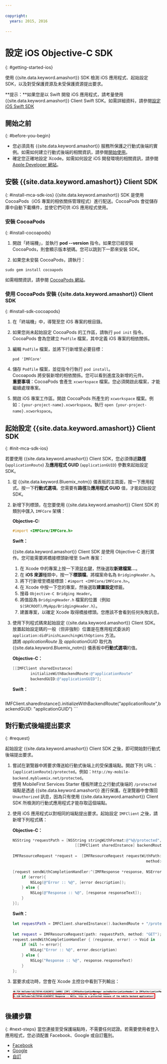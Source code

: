 ```yaml
---

copyright:
  years: 2015, 2016

---
```


# 設定 iOS Objective-C SDK
{: #getting-started-ios}

使用 {{site.data.keyword.amashort}} SDK 檢測 iOS 應用程式、起始設定 SDK，以及對受保護資源及未受保護資源提出要求。

**提示：**如果您是以 Swift 開發 iOS 應用程式，請考量使用 {{site.data.keyword.amashort}} Client Swift SDK。如需詳細資料，請參閱[設定 iOS Swift SDK](getting-started-ios-swift-sdk.html)

## 開始之前
{: #before-you-begin}
* 您必須具有 {{site.data.keyword.amashort}} 服務所保護之行動式後端的實例。如需如何建立行動式後端的相關資訊，請參閱[開始使用](getting-started.html)。
* 確定您正確地設定 Xcode。如需如何設定 iOS 開發環境的相關資訊，請參閱 [Apple Developer 網站](https://developer.apple.com/support/xcode/)。


## 安裝 {{site.data.keyword.amashort}} Client SDK
{: #install-mca-sdk-ios}
{{site.data.keyword.amashort}} SDK 是使用 CocoaPods（iOS 專案的相依關係管理程式）進行配送。CocoaPods 會從儲存庫中自動下載構件，並使它們可供 iOS 應用程式使用。


### 安裝 CocoaPods
{: #install-cocoapods}
1. 開啟「終端機」，並執行 **pod --version** 指令。如果您已經安裝 CocoaPods，則會顯示版本號碼。您可以跳到下一節來安裝 SDK。

1. 如果您未安裝 CocoaPods，請執行：
```
sudo gem install cocoapods
```
如需相關資訊，請參閱 [CocoaPods 網站](https://cocoapods.org/)。

### 使用 CocoaPods 安裝 {{site.data.keyword.amashort}} Client SDK
{: #install-sdk-cocoapods}

1. 在「終端機」中，導覽至您 iOS 專案的根目錄。

1. 如果您尚未起始設定 CocoaPods 的工作區，請執行 `pod init` 指令。<br/>CocoaPods 會為您建立 `Podfile` 檔案，其中定義 iOS 專案的相依關係。

1. 編輯 `Podfile` 檔案，並將下行新增至必要目標：

	```
	pod 'IMFCore'
	```

1. 儲存 `Podfile` 檔案，並從指令行執行 `pod install`。<br/>Cocoapods 將安裝新增的相依關係。您可以看到進度及新增的元件。<br/>**重要事項**：CocoaPods 會產生 `xcworkspace` 檔案。您必須開啟此檔案，才能繼續處理專案。

1. 開啟 iOS 專案工作區。開啟 CocoaPods 所產生的 `xcworkspace` 檔案。例如：`{your-project-name}.xcworkspace`。執行 `open {your-project-name}.xcworkspace`。

## 起始設定 {{site.data.keyword.amashort}} Client SDK
{: #init-mca-sdk-ios}

若要使用 {{site.data.keyword.amashort}} Client SDK，您必須傳遞**路徑** (`applicationRoute`) 及**應用程式 GUID** (`applicationGUID`) 參數來起始設定 SDK。


1. 從 {{site.data.keyword.Bluemix_notm}} 儀表板的主頁面，按一下應用程式。按一下**行動式選項**。您需要有**路徑**及**應用程式 GUID** 值，才能起始設定 SDK。

1. 新增下列標頭，在您要使用 {{site.data.keyword.amashort}} Client SDK 的類別中匯入 `IMFCore` 架構：

	**Objective-C:**
	 ```Objective-C
	#import <IMFCore/IMFCore.h>
	```

	**Swift：**

	{{site.data.keyword.amashort}} Client SDK 是使用 Objective-C 進行實作。您可能需要將橋接標頭新增至 Swift 專案：

	1. 在 Xcode 中的專案上按一下滑鼠右鍵，然後選取**新建檔案...**。
	1. 在 **iOS 來源**種類中，按一下**標頭檔**。將檔案命名為 `BridgingHeader.h`。
	1. 將下行新增至橋接標頭：`#import <IMFCore/IMFCore.h>`。
	1. 在 Xcode 中按一下您的專案，然後選取**建置設定**標籤。
	1. 搜尋 `Objective-C Bridging Header`。
	1. 將值設為 `BridgingHeader.h` 檔案的位置（例如 `$(SRCROOT)/MyApp/BridgingHeader.h`）。
	1. 建置專案，以確定 Xcode 取得橋接標頭。您應該不會看到任何失敗訊息。

1. 使用下列程式碼來起始設定 {{site.data.keyword.amashort}} Client SDK。放置起始設定碼的一般（但非強制）位置是在應用程式委派的 `application:didFinishLaunchingWithOptions` 方法。<br/>請將 *applicationRoute* 及 *applicationGUID* 取代為 {{site.data.keyword.Bluemix_notm}} 儀表板中**行動式選項**的值。

	**Objective-C：**

	```Objective-C
	[[IMFClient sharedInstance]
			initializeWithBackendRoute:@"applicationRoute"
			backendGUID:@"applicationGUID"];
	```

	**Swift：**

	```Swift
IMFClient.sharedInstance().initializeWithBackendRoute("applicationRoute",backendGUID: "applicationGUID")
	```

## 對行動式後端提出要求
{: #request}

起始設定 {{site.data.keyword.amashort}} Client SDK 之後，即可開始對行動式後端提出要求。

1. 嘗試在瀏覽器中將要求傳送給行動式後端上的受保護端點。開啟下列 URL：`{applicationRoute}/protected`。例如：`http://my-mobile-backend.mybluemix.net/protected`。
<br/>使用 MobileFirst Services Starter 樣板所建立之行動式後端的 `/protected` 端點是透過 {{site.data.keyword.amashort}} 進行保護。在瀏覽器中會傳回 `Unauthorized` 訊息，因為只有使用 {{site.data.keyword.amashort}} Client SDK 所檢測的行動式應用程式才能存取這個端點。

1. 使用 iOS 應用程式以對相同的端點提出要求。起始設定 `IMFClient` 之後，請新增下列程式碼：

	**Objective-C：**

	```Objective-C
	NSString *requestPath = [NSString stringWithFormat:@"%@/protected",
								[[IMFClient sharedInstance] backendRoute]];

	IMFResourceRequest *request =  [IMFResourceRequest requestWithPath:requestPath
																method:@"GET"];

	[request sendWithCompletionHandler:^(IMFResponse *response, NSError *error) {
		if (error){
			NSLog(@"Error :: %@", [error description]);
		} else {
			NSLog(@"Response :: %@", [response responseText]);
		}
	}];
	```

	**Swift：**

	```Swift
	let requestPath = IMFClient.sharedInstance().backendRoute + "/protected"

	let request = IMFResourceRequest(path: requestPath, method: "GET");
	request.sendWithCompletionHandler { (response, error) -> Void in
		if (nil != error){
			NSLog("Error :: %@", error.description)
		} else {
			NSLog("Response :: %@", response.responseText)
		}
	};

	```

1.  當要求成功時，您會在 Xcode 主控台中看到下列輸出：

	![影像](images/getting-started-ios-success.png)

## 後續步驟
{: #next-steps}
當您連接至受保護端點時，不需要任何認證。若需要使用者登入應用程式，您必須配置 Facebook、Google 或自訂鑑別。
  * [Facebook](facebook-auth-ios.html)
  * [Google](google-auth-ios.html)
  * [自訂](custom-auth-ios.html)
